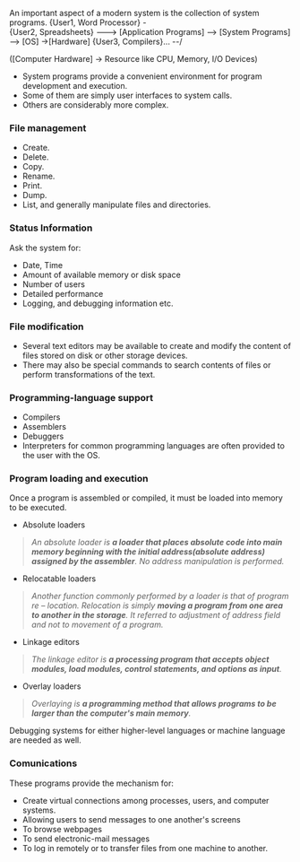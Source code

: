 An important aspect of a modern system is the collection of system programs.
{User1, Word Processor} -\
{User2, Spreadsheets} ---> [Application Programs] --> [System Programs] --> [OS] ->[Hardware] 
{User3, Compilers}... --/ 

([Computer Hardware] -> Resource like CPU, Memory, I/O Devices)
- System programs provide a convenient environment for program development and execution.
- Some of them are simply user interfaces to system calls.
- Others are considerably more complex.

### File management
- Create.
- Delete.
- Copy.
- Rename.
- Print.
- Dump.
- List, and generally manipulate files and directories.

### Status Information
Ask the system for:
- Date, Time
- Amount of available memory or disk space
- Number of users
- Detailed performance
- Logging, and debugging information etc.

### File modification
- Several text editors may be available to create and modify the content of files stored on disk or other storage devices.
- There may also be special commands to search contents of files or perform transformations of the text.

### Programming-language support
- Compilers
- Assemblers
- Debuggers
- Interpreters
for common programming languages are often provided to the user with the OS.

### Program loading and execution
Once a program is assembled or compiled, it must be loaded into memory to be executed.
- Absolute loaders
> 	*An absolute loader is **a loader that places absolute code into main memory beginning with the initial address(absolute address) assigned by the assembler**. No address manipulation is performed.*
- Relocatable loaders
>	*Another function commonly performed by a loader is that of program re – location. Relocation is simply **moving a program from one area to another in the storage**. It referred to adjustment of address field and not to movement of a program.*
- Linkage editors
>	*The linkage editor is **a processing program that accepts object modules, load modules, control statements, and options as input**.*
- Overlay loaders
> *Overlaying is **a programming method that allows programs to be larger than the computer's main memory**.*

Debugging systems for either higher-level languages or machine language are needed as well.

### Comunications
These programs provide the mechanism for:
- Create virtual connections among processes, users, and computer systems.
- Allowing users to send messages to one another's screens
- To browse webpages
- To send electronic-mail messages
- To log in remotely or to transfer files from one machine to another.

